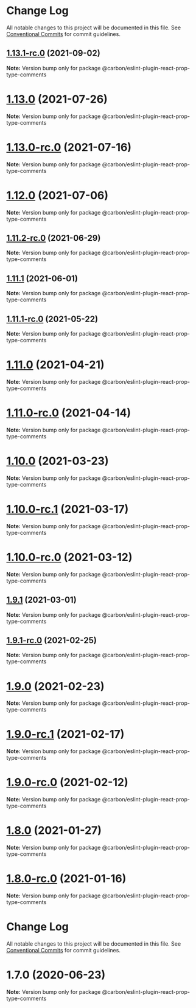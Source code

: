 # Change Log

All notable changes to this project will be documented in this file.
See [Conventional Commits](https://conventionalcommits.org) for commit guidelines.

## [1.13.1-rc.0](https://github.com/carbon-design-system/carbon-for-ibm-dotcom/tree/master/packages/eslint-plugin-react-prop-type-comments/compare/@carbon/eslint-plugin-react-prop-type-comments@1.13.0...@carbon/eslint-plugin-react-prop-type-comments@1.13.1-rc.0) (2021-09-02)

**Note:** Version bump only for package @carbon/eslint-plugin-react-prop-type-comments





# [1.13.0](https://github.com/carbon-design-system/carbon-for-ibm-dotcom/tree/master/packages/eslint-plugin-react-prop-type-comments/compare/@carbon/eslint-plugin-react-prop-type-comments@1.13.0-rc.0...@carbon/eslint-plugin-react-prop-type-comments@1.13.0) (2021-07-26)

**Note:** Version bump only for package @carbon/eslint-plugin-react-prop-type-comments





# [1.13.0-rc.0](https://github.com/carbon-design-system/carbon-for-ibm-dotcom/tree/master/packages/eslint-plugin-react-prop-type-comments/compare/@carbon/eslint-plugin-react-prop-type-comments@1.12.0...@carbon/eslint-plugin-react-prop-type-comments@1.13.0-rc.0) (2021-07-16)

**Note:** Version bump only for package @carbon/eslint-plugin-react-prop-type-comments





# [1.12.0](https://github.com/carbon-design-system/carbon-for-ibm-dotcom/tree/master/packages/eslint-plugin-react-prop-type-comments/compare/@carbon/eslint-plugin-react-prop-type-comments@1.11.2-rc.0...@carbon/eslint-plugin-react-prop-type-comments@1.12.0) (2021-07-06)

**Note:** Version bump only for package @carbon/eslint-plugin-react-prop-type-comments





## [1.11.2-rc.0](https://github.com/carbon-design-system/carbon-for-ibm-dotcom/tree/master/packages/eslint-plugin-react-prop-type-comments/compare/@carbon/eslint-plugin-react-prop-type-comments@1.11.1...@carbon/eslint-plugin-react-prop-type-comments@1.11.2-rc.0) (2021-06-29)

**Note:** Version bump only for package @carbon/eslint-plugin-react-prop-type-comments





## [1.11.1](https://github.com/carbon-design-system/carbon-for-ibm-dotcom/tree/master/packages/eslint-plugin-react-prop-type-comments/compare/@carbon/eslint-plugin-react-prop-type-comments@1.11.1-rc.0...@carbon/eslint-plugin-react-prop-type-comments@1.11.1) (2021-06-01)

**Note:** Version bump only for package @carbon/eslint-plugin-react-prop-type-comments





## [1.11.1-rc.0](https://github.com/carbon-design-system/carbon-for-ibm-dotcom/tree/master/packages/eslint-plugin-react-prop-type-comments/compare/@carbon/eslint-plugin-react-prop-type-comments@1.11.0...@carbon/eslint-plugin-react-prop-type-comments@1.11.1-rc.0) (2021-05-22)

**Note:** Version bump only for package @carbon/eslint-plugin-react-prop-type-comments





# [1.11.0](https://github.com/carbon-design-system/carbon-for-ibm-dotcom/tree/master/packages/eslint-plugin-react-prop-type-comments/compare/@carbon/eslint-plugin-react-prop-type-comments@1.11.0-rc.0...@carbon/eslint-plugin-react-prop-type-comments@1.11.0) (2021-04-21)

**Note:** Version bump only for package @carbon/eslint-plugin-react-prop-type-comments





# [1.11.0-rc.0](https://github.com/carbon-design-system/carbon-for-ibm-dotcom/tree/master/packages/eslint-plugin-react-prop-type-comments/compare/@carbon/eslint-plugin-react-prop-type-comments@1.10.0...@carbon/eslint-plugin-react-prop-type-comments@1.11.0-rc.0) (2021-04-14)

**Note:** Version bump only for package @carbon/eslint-plugin-react-prop-type-comments





# [1.10.0](https://github.com/carbon-design-system/carbon-for-ibm-dotcom/tree/master/packages/eslint-plugin-react-prop-type-comments/compare/@carbon/eslint-plugin-react-prop-type-comments@1.10.0-rc.1...@carbon/eslint-plugin-react-prop-type-comments@1.10.0) (2021-03-23)

**Note:** Version bump only for package @carbon/eslint-plugin-react-prop-type-comments





# [1.10.0-rc.1](https://github.com/carbon-design-system/carbon-for-ibm-dotcom/tree/master/packages/eslint-plugin-react-prop-type-comments/compare/@carbon/eslint-plugin-react-prop-type-comments@1.10.0-rc.0...@carbon/eslint-plugin-react-prop-type-comments@1.10.0-rc.1) (2021-03-17)

**Note:** Version bump only for package @carbon/eslint-plugin-react-prop-type-comments





# [1.10.0-rc.0](https://github.com/carbon-design-system/carbon-for-ibm-dotcom/tree/master/packages/eslint-plugin-react-prop-type-comments/compare/@carbon/eslint-plugin-react-prop-type-comments@1.9.1...@carbon/eslint-plugin-react-prop-type-comments@1.10.0-rc.0) (2021-03-12)

**Note:** Version bump only for package @carbon/eslint-plugin-react-prop-type-comments





## [1.9.1](https://github.com/carbon-design-system/carbon-for-ibm-dotcom/tree/master/packages/eslint-plugin-react-prop-type-comments/compare/@carbon/eslint-plugin-react-prop-type-comments@1.9.1-rc.0...@carbon/eslint-plugin-react-prop-type-comments@1.9.1) (2021-03-01)

**Note:** Version bump only for package @carbon/eslint-plugin-react-prop-type-comments





## [1.9.1-rc.0](https://github.com/carbon-design-system/carbon-for-ibm-dotcom/tree/master/packages/eslint-plugin-react-prop-type-comments/compare/@carbon/eslint-plugin-react-prop-type-comments@1.9.0-rc.1...@carbon/eslint-plugin-react-prop-type-comments@1.9.1-rc.0) (2021-02-25)

**Note:** Version bump only for package @carbon/eslint-plugin-react-prop-type-comments





# [1.9.0](https://github.com/carbon-design-system/carbon-for-ibm-dotcom/tree/master/packages/eslint-plugin-react-prop-type-comments/compare/@carbon/eslint-plugin-react-prop-type-comments@1.9.0-rc.1...@carbon/eslint-plugin-react-prop-type-comments@1.9.0) (2021-02-23)

**Note:** Version bump only for package @carbon/eslint-plugin-react-prop-type-comments





# [1.9.0-rc.1](https://github.com/carbon-design-system/carbon-for-ibm-dotcom/tree/master/packages/eslint-plugin-react-prop-type-comments/compare/@carbon/eslint-plugin-react-prop-type-comments@1.9.0-rc.0...@carbon/eslint-plugin-react-prop-type-comments@1.9.0-rc.1) (2021-02-17)

**Note:** Version bump only for package @carbon/eslint-plugin-react-prop-type-comments





# [1.9.0-rc.0](https://github.com/carbon-design-system/carbon-for-ibm-dotcom/tree/master/packages/eslint-plugin-react-prop-type-comments/compare/@carbon/eslint-plugin-react-prop-type-comments@1.8.0...@carbon/eslint-plugin-react-prop-type-comments@1.9.0-rc.0) (2021-02-12)

**Note:** Version bump only for package @carbon/eslint-plugin-react-prop-type-comments





# [1.8.0](https://github.com/carbon-design-system/carbon-for-ibm-dotcom/tree/master/packages/eslint-plugin-react-prop-type-comments/compare/@carbon/eslint-plugin-react-prop-type-comments@1.8.0-rc.0...@carbon/eslint-plugin-react-prop-type-comments@1.8.0) (2021-01-27)

**Note:** Version bump only for package @carbon/eslint-plugin-react-prop-type-comments





# [1.8.0-rc.0](https://github.com/carbon-design-system/carbon-for-ibm-dotcom/tree/master/packages/eslint-plugin-react-prop-type-comments/compare/@carbon/eslint-plugin-react-prop-type-comments@1.7.0...@carbon/eslint-plugin-react-prop-type-comments@1.8.0-rc.0) (2021-01-16)

**Note:** Version bump only for package @carbon/eslint-plugin-react-prop-type-comments





# Change Log

All notable changes to this project will be documented in this file. See
[Conventional Commits](https://conventionalcommits.org) for commit guidelines.

# 1.7.0 (2020-06-23)

**Note:** Version bump only for package
@carbon/eslint-plugin-react-prop-type-comments
